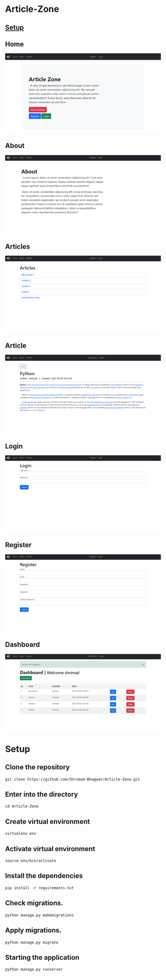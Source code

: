 # Article-Zone

## [Setup](#setup-1)

## Home
![Article Zone Home](./img/Home.png)
## About
![Article Zone About](./img/About.png)
## Articles
![Article Zone Articles](./img/Articles.png)
## Article
![Article Zone Articles](./img/ArticlePython.png)


## Login
![Article Zone Login](./img/Login.png)
## Register
![Article Zone Register](./img/Register.png)
## Dashboard
![Article Zone Dashboard](./img/Dashboard.png)


# Setup

## Clone the repository
```
git clone https://github.com/Shrimad-Bhagwat/Article-Zone.git
```

## Enter into the directory
```
cd Article-Zone
```

## Create virtual environment 
```
virtualenv env
```

## Activate virtual environment 
```
source env/bin/activate
```

## Install the dependencies
```
pip install -r requirements.txt
```

## Check migrations.
```
python manage.py makemigrations
```

## Apply migrations.
```
python manage.py migrate
```

## Starting the application
```
python manage.py runserver
```
